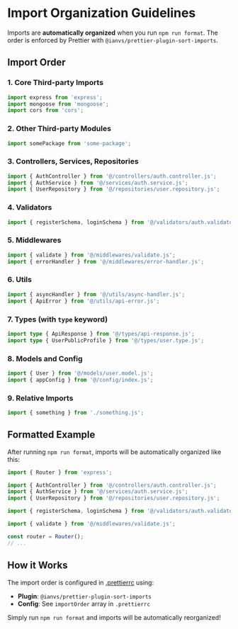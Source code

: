 # Import Organization Guidelines

Imports are **automatically organized** when you run `npm run format`. The order is enforced by Prettier with `@ianvs/prettier-plugin-sort-imports`.

## Import Order

### 1. Core Third-party Imports
```typescript
import express from 'express';
import mongoose from 'mongoose';
import cors from 'cors';
```

### 2. Other Third-party Modules
```typescript
import somePackage from 'some-package';
```

### 3. Controllers, Services, Repositories
```typescript
import { AuthController } from '@/controllers/auth.controller.js';
import { AuthService } from '@/services/auth.service.js';
import { UserRepository } from '@/repositories/user.repository.js';
```

### 4. Validators
```typescript
import { registerSchema, loginSchema } from '@/validators/auth.validator.js';
```

### 5. Middlewares
```typescript
import { validate } from '@/middlewares/validate.js';
import { errorHandler } from '@/middlewares/error-handler.js';
```

### 6. Utils
```typescript
import { asyncHandler } from '@/utils/async-handler.js';
import { ApiError } from '@/utils/api-error.js';
```

### 7. Types (with `type` keyword)
```typescript
import type { ApiResponse } from '@/types/api-response.js';
import type { UserPublicProfile } from '@/types/user.type.js';
```

### 8. Models and Config
```typescript
import { User } from '@/models/user.model.js';
import { appConfig } from '@/config/index.js';
```

### 9. Relative Imports
```typescript
import { something } from './something.js';
```

## Formatted Example

After running `npm run format`, imports will be automatically organized like this:

```typescript
import { Router } from 'express';

import { AuthController } from '@/controllers/auth.controller.js';
import { AuthService } from '@/services/auth.service.js';
import { UserRepository } from '@/repositories/user.repository.js';

import { registerSchema, loginSchema } from '@/validators/auth.validator.js';

import { validate } from '@/middlewares/validate.js';

const router = Router();
// ...
```

## How it Works

The import order is configured in [.prettierrc](.prettierrc) using:
- **Plugin**: `@ianvs/prettier-plugin-sort-imports`
- **Config**: See `importOrder` array in `.prettierrc`

Simply run `npm run format` and imports will be automatically reorganized!

